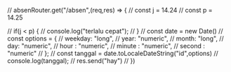 // absenRouter.get("/absen",(req,res) => {
//     const j = 14.24
//     const p = 14.25

//     if(j < p) {
//         console.log("terlalu cepat");
//     }
//     const date = new Date()
//     const options = {
//         weekday: "long",
//         year: "numeric",
//         month: "long",
//         day: "numeric",
//         hour : "numeric",
//         minute : "numeric",
//         second : "numeric"
//     };
//     const tanggal = date.toLocaleDateString("id",options)
//     console.log(tanggal);
//     res.send("hay")
// })
